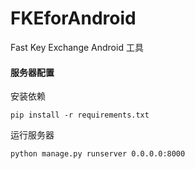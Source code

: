 # FKEforAndroid
Fast Key Exchange Android 工具

#### 服务器配置

安装依赖

```
pip install -r requirements.txt
```

运行服务器

```
python manage.py runserver 0.0.0.0:8000
```